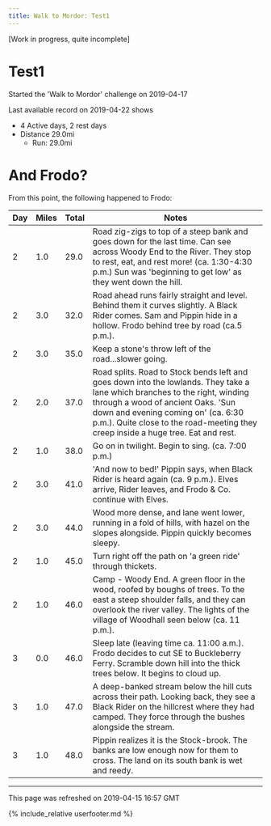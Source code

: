 ```yaml
---
title: Walk to Mordor: Test1
---
```


\[Work in progress, quite incomplete\]

# Test1

Started the 'Walk to Mordor' challenge on 2019-04-17

Last available record on 2019-04-22 shows
* 4 Active days, 2 rest days
* Distance 29.0mi
  * Run: 29.0mi

# And Frodo?
From this point, the following happened to Frodo:

| Day | Miles | Total | Notes |
| --- | --- | --- | --- |
| 2 | 1.0 | 29.0 | Road zig-zigs to top of a steep bank and goes down for the last time. Can see across Woody End to the River. They stop to rest, eat, and rest more! (ca. 1:30-4:30 p.m.) Sun was 'beginning to get low' as they went down the hill. |
| 2 | 3.0 | 32.0 | Road ahead runs fairly straight and level. Behind them it curves slightly. A Black Rider comes. Sam and Pippin hide in a hollow. Frodo behind tree by road (ca.5 p.m.). |
| 2 | 3.0 | 35.0 | Keep a stone's throw left of the road...slower going. |
| 2 | 2.0 | 37.0 | Road splits. Road to Stock bends left and goes down into the lowlands. They take a lane which branches to the right, winding through a wood of ancient Oaks. 'Sun down and evening coming on' (ca. 6:30 p.m.). Quite close to the road-meeting they creep inside a huge tree. Eat and rest. |
| 2 | 1.0 | 38.0 | Go on in twilight. Begin to sing. (ca. 7:00 p.m.) |
| 2 | 3.0 | 41.0 | 'And now to bed!' Pippin says, when Black Rider is heard again (ca. 9 p.m.). Elves arrive, Rider leaves, and Frodo & Co. continue with Elves. |
| 2 | 3.0 | 44.0 | Wood more dense, and lane went lower, running in a fold of hills, with hazel on the slopes alongside. Pippin quickly becomes sleepy. |
| 2 | 1.0 | 45.0 | Turn right off the path on 'a green ride' through thickets. |
| 2 | 1.0 | 46.0 | Camp - Woody End. A green floor in the wood, roofed by boughs of trees. To the east a steep shoulder falls, and they can overlook the river valley. The lights of the village of Woodhall seen below (ca. 11 p.m.). |
| 3 | 0.0 | 46.0 | Sleep late (leaving time ca. 11:00 a.m.). Frodo decides to cut SE to Buckleberry Ferry. Scramble down hill into the thick trees below. It begins to cloud up. |
| 3 | 1.0 | 47.0 | A deep-banked stream below the hill cuts across their path. Looking back, they see a Black Rider on the hillcrest where they had camped. They force through the bushes alongside the stream. |
| 3 | 1.0 | 48.0 | Pippin realizes it is the Stock-brook. The banks are low enough now for them to cross. The land on its south bank is wet and reedy. |


---
This page was refreshed on 2019-04-15 16:57 GMT

{% include_relative userfooter.md %}
